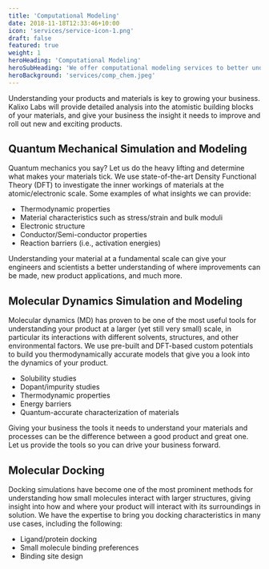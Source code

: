 ```yaml
---
title: 'Computational Modeling'
date: 2018-11-18T12:33:46+10:00
icon: 'services/service-icon-1.png'
draft: false
featured: true
weight: 1
heroHeading: 'Computational Modeling'
heroSubHeading: 'We offer computational modeling services to better understand your materials'
heroBackground: 'services/comp_chem.jpeg'
---
```


Understanding your products and materials is key to growing your business. Kalixo Labs will provide detailed analysis into the atomistic building blocks of your materials, and give your business the insight it needs to improve and roll out new and exciting products.


## Quantum Mechanical Simulation and Modeling

Quantum mechanics you say? Let us do the heavy lifting and determine what makes your materials tick. We use state-of-the-art Density Functional Theory (DFT) to investigate the inner workings of materials at the atomic/electronic scale. Some examples of what insights we can provide:

- Thermodynamic properties
- Material characteristics such as stress/strain and bulk moduli
- Electronic structure 
- Conductor/Semi-conductor properties
- Reaction barriers (i.e., activation energies)

Understanding your material at a fundamental scale can give your engineers and scientists a better understanding of where improvements can be made, new product applications, and much more.

## Molecular Dynamics Simulation and Modeling

Molecular dynamics (MD) has proven to be one of the most useful tools for understanding your product at a larger (yet still very small) scale, in particular its interactions with different solvents, structures, and other environmental factors. We use pre-built and DFT-based custom potentials to build you thermodynamically accurate models that give you a look into the dynamics of your product.

- Solubility studies
- Dopant/impurity studies
- Thermodynamic properties
- Energy barriers
- Quantum-accurate characterization of materials

Giving your business the tools it needs to understand your materials and processes can be the difference between a good product and great one. Let us provide the tools so you can drive your business forward.

## Molecular Docking

Docking simulations have become one of the most prominent methods for understanding how small molecules interact with larger structures, giving insight into how and where your product will interact with its surroundings in solution. We have the expertise to bring you docking characteristics in many use cases, including the following:

- Ligand/protein docking
- Small molecule binding preferences
- Binding site design
